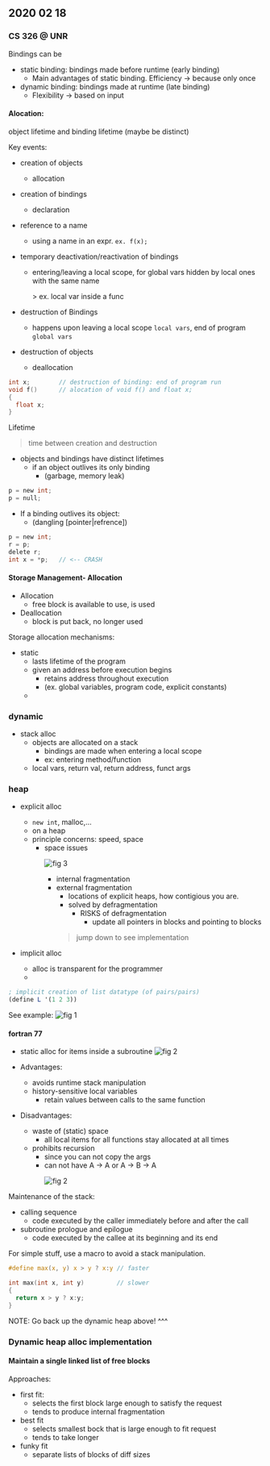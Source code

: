 ## 2020 02 18
### CS 326 @ UNR

Bindings can be
  - static binding: bindings made before runtime (early binding)
    - Main advantages of static binding. Efficiency &rightarrow; because only once
  - dynamic binding: bindings made at runtime (late binding)
    - Flexibility &rightarrow; based on input

#### Alocation:
object lifetime and binding lifetime (maybe be distinct)

Key events:
- creation of objects
  - allocation
- creation of bindings
  - declaration
- reference to a name
  - using a name in an expr. `ex. f(x);`
- temporary deactivation/reactivation of bindings
  - entering/leaving a local scope, for global vars hidden by local ones with the same name <p>> ex. local var inside a func

- destruction of Bindings
  - happens upon leaving a local scope `local vars`, end of program `global vars`
- destruction of objects
  - deallocation

```C
int x;        // destruction of binding: end of program run
void f()      // alocation of void f() and float x;
{
  float x;
}
```
Lifetime
>time between creation and destruction

- objects and bindings have distinct lifetimes
  - if an object outlives its only binding
      - (garbage, memory leak)

```c
p = new int;
p = null;
```

- If a binding outlives its object:
  - (dangling [pointer|refrence])

```c
p = new int;
r = p;
delete r;
int x = *p;   // <-- CRASH
```

#### Storage Management- Allocation

- Allocation
  - free block is available to use, is used
- Deallocation
  - block is put back, no longer used

Storage allocation mechanisms:
- static
  - lasts lifetime of the program
  - given an address before execution begins
    - retains address throughout execution
    - (ex. global variables, program code, explicit constants)
  -
### dynamic
- stack alloc
  - objects are allocated on a stack
    - bindings are made when entering a local scope
    - ex: entering method/function
  - local vars, return val, return address, funct args
### heap
- explicit alloc
  - `new int`, malloc,...
  - on a heap
  - principle concerns: speed, space
    - space issues<p>
    ![fig 3](figures/200218-fig3.jpeg)<p>
      - internal fragmentation
      - external fragmentation
        - locations of explicit heaps, how contigious you are.
        - solved by defragmentation
          - RISKS of defragmentation
            - update all pointers in blocks and pointing to blocks
        >jump down to see implementation

- implicit alloc
  - alloc is transparent for the programmer
  -
```scheme
; implicit creation of list datatype (of pairs/pairs)
(define L '(1 2 3))
```
See example:
![fig 1](figures/200218-fig1.jpeg)

#### fortran 77
- static alloc for items inside a subroutine
  ![fig 2]()
- Advantages:
  - avoids runtime stack manipulation
  - history-sensitive local variables
    - retain values between calls to the same function

- Disadvantages:
  - waste of (static) space
    - all local items for all functions stay allocated at all times
  - prohibits recursion
    - since you can not copy the args
    - can not have  A &rightarrow; A or A &rightarrow; B &rightarrow; A<p>![fig 2](figures/200218-fig2.jpeg)

Maintenance of the stack:
- calling sequence
  - code executed by the caller immediately before and after the call
- subroutine prologue and epilogue
  - code executed by the callee at its beginning and its end

For simple stuff, use a macro to avoid a stack manipulation.
```c
#define max(x, y) x > y ? x:y // faster

int max(int x, int y)         // slower
{
  return x > y ? x:y;
}
```

NOTE: Go back up the dynamic heap above! ^^^


### Dynamic heap alloc implementation
#### Maintain a single linked list of free blocks

Approaches:
- first fit:
  - selects the first block large enough to satisfy the request
  - tends to produce internal fragmentation
- best fit
  - selects smallest bock that is large enough to fit request
  - tends to take longer
- funky fit
  - separate lists of blocks of diff sizes
